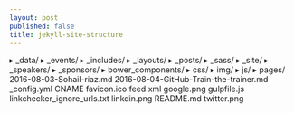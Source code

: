 ```yaml
---
layout: post
published: false
title: jekyll-site-structure
---
```

  ▸ _data/
  ▸ _events/
  ▸ _includes/
  ▸ _layouts/
  ▸ _posts/
  ▸ _sass/
  ▸ _site/
  ▸ _speakers/
  ▸ _sponsors/
  ▸ bower_components/
  ▸ css/
  ▸ img/
  ▸ js/
  ▸ pages/
    2016-08-03-Sohail-riaz.md
    2016-08-04-GitHub-Train-the-trainer.md
    _config.yml
    CNAME
    favicon.ico
    feed.xml
    google.png
    gulpfile.js
    linkchecker_ignore_urls.txt
    linkdin.png
    README.md
    twitter.png

